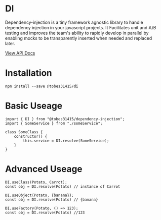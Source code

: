 # DI
Dependency-injection is a tiny framework agnostic library to handle dependency injection in your javascript projects.  It Facilitates unit and A/B testing and improves the team's ability to rapidly develop in parallel by enabling mocks to be transparently inserted when needed and replaced later. 

[View API Docs](docs/di.md)

# Installation
    npm install --save @tobes31415/di

# Basic Useage
    import { DI } from "@tobes31415/dependency-injection";
    import { SomeService } from "./someService";

    class SomeClass {
        constructor() {
            this.service = DI.resolve(SomeService);
        }
    }

# Advanced Useage
    DI.useClass(Potato, Carrot);
    const obj = DI.resolve(Potato) // instance of Carrot
    
    DI.useObject(Potato, {banana});
    const obj = DI.resolve(Potato) // {banana}
    
    DI.useFactory(Potato, () => 123);
    const obj = DI.resolve(Potato) //123
